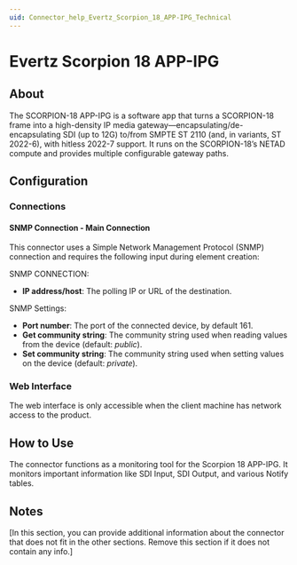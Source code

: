 ```yaml
---
uid: Connector_help_Evertz_Scorpion_18_APP-IPG_Technical
---
```


# Evertz Scorpion 18 APP-IPG

## About

The SCORPION-18 APP-IPG is a software app that turns a SCORPION-18 frame into a high-density IP media gateway—encapsulating/de-encapsulating SDI (up to 12G) to/from SMPTE ST 2110 (and, in variants, ST 2022-6), with hitless 2022-7 support. It runs on the SCORPION-18’s NETAD compute and provides multiple configurable gateway paths.

## Configuration

### Connections

#### SNMP Connection - Main Connection

This connector uses a Simple Network Management Protocol (SNMP) connection and requires the following input during element creation:

SNMP CONNECTION:

- **IP address/host**: The polling IP or URL of the destination.

SNMP Settings:

- **Port number**: The port of the connected device, by default 161.
- **Get community string**: The community string used when reading values from the device (default: *public*).
- **Set community string**: The community string used when setting values on the device (default: *private*).

### Web Interface

The web interface is only accessible when the client machine has network access to the product.

## How to Use

The connector functions as a monitoring tool for the Scorpion 18 APP-IPG. It monitors important information like SDI Input, SDI Output, and various Notify tables.

## Notes

[In this section, you can provide additional information about the connector that does not fit in the other sections. Remove this section if it does not contain any info.]

